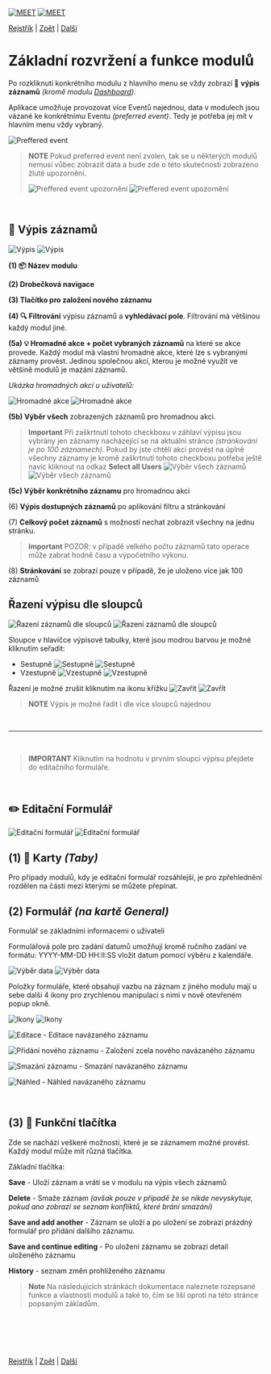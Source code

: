 [![MEET](../../_data/MEET_H_04.svg#gh-dark-mode-only "MEET")](../../README.md#gh-dark-mode-only)
[![MEET](../../_data/MEET_H_03.svg#gh-light-mode-only "MEET")](../../README.md#gh-light-mode-only)

[Rejstřík](../README.md) | [Zpět](0005.md) | [Další](0007.md)


# Základní rozvržení a funkce modulů
Po rozkliknutí konkrétního modulu z hlavního menu se vždy zobrazí 📄 **výpis záznamů** *(kromě modulu [Dashboard](0002.md))*.

Aplikace umožňuje provozovat více Eventů najednou, data v modulech jsou vázané ke konkrétnímu Eventu *(preferred event)*. Tedy je potřeba jej mít v hlavním menu vždy vybraný. 

![Preffered event](../../_data/screenshots/0014.png)

> **NOTE**
>Pokud preferred event není zvolen, tak se u některých modulů nemusí vůbec zobrazit data a bude zde o této skutečnosti zobrazeno žluté upozornění.
>
>![Preffered event upozornění](../../_data/screenshots/0015.png#gh-light-mode-only)
![Preffered event upozornění](../../_data/screenshots/dark/0015.png#gh-dark-mode-only)

<br />

## 📄 Výpis záznamů

![Výpis](../../_data/screenshots/0007.png#gh-light-mode-only)
![Výpis](../../_data/screenshots/dark/0007.png#gh-dark-mode-only)

**(1) 📦 Název modulu**

**(2) Drobečková navigace**

**(3) Tlačítko pro založení nového záznamu**

**(4) 🔍 Filtrování** výpisu záznamů a **vyhledávací pole**. 
Filtrování má většinou každý modul jiné.

**(5a) 💡  Hromadné akce + počet vybraných záznamů** na které se akce provede. Každý modul má vlastní hromadné akce, které lze s vybranými záznamy provést. Jedinou společnou akcí, kterou je možné využít ve většině modulů je mazání záznamů.

*Ukázka hromadných akcí u uživatelů:*

![Hromadné akce](../../_data/screenshots/0009.png#gh-light-mode-only)
![Hromadné akce](../../_data/screenshots/dark/0009.png#gh-dark-mode-only)


**(5b) Výběr všech** zobrazených záznamů pro hromadnou akci.
> **Important**
> Při zaškrtnutí tohoto checkboxu v záhlaví výpisu jsou vybrány jen záznamy nacházející se na aktuální stránce *(stránkování je po 100 záznamech)*. 
Pokud by jste chtěli akci provést na úplně všechny záznamy je kromě zaškrtnutí tohoto checkboxu potřeba ještě navíc kliknout na odkaz **Select all Users**
![Výběr všech záznamů](../../_data/screenshots/0008.png#gh-light-mode-only)
![Výběr všech záznamů](../../_data/screenshots/dark/0008.png#gh-dark-mode-only)

**(5c) Výběr konkrétního záznamu** pro hromadnou akci

(6) **Výpis dostupných záznamů** po aplikování filtru a stránkování

(7) **Celkový počet záznamů** s možností nechat zobrazit všechny na jednu stránku.
> **Important**
>POZOR: v případě velkého počtu záznamů tato operace může zabrat hodně času a výpočetního výkonu.

(8) **Stránkování** se zobrazí pouze v případě, že je uloženo více jak 100 záznamů

## Řazení výpisu dle sloupců
![Řazení záznamů dle sloupců](../../_data/screenshots/0020.png#gh-light-mode-only)
![Řazení záznamů dle sloupců](../../_data/screenshots/dark/0020.png#gh-dark-mode-only)

Sloupce v hlavičce výpisové tabulky, které jsou modrou barvou je možné kliknutím seřadit:
- Sestupně ![Sestupně](../../_data/19.svg#gh-light-mode-only) ![Sestupně](../../_data/dark/19.svg#gh-dark-mode-only)
- Vzestupně ![Vzestupně](../../_data/20.svg#gh-light-mode-only) ![Vzestupně](../../_data/dark/20.svg#gh-dark-mode-only) 

Řazení je možné zrušit kliknutím na ikonu křížku ![Zavřít](../../_data/21.svg#gh-light-mode-only) ![Zavřít](../../_data/dark/21.svg#gh-dark-mode-only) 

> **NOTE** 
> Výpis je možné řadit i dle více sloupců najednou

<br />

---
<br />

> **IMPORTANT** 
> Kliknutím na hodnotu v prvním sloupci výpisu přejdete do editačního formuláře.

<br />

## ✏️ Editační Formulář

![Editační formulář](../../_data/screenshots/0010.png#gh-light-mode-only)
![Editační formulář](../../_data/screenshots/dark/0010.png#gh-dark-mode-only)

## **(1) 🔖 Karty** *(Taby)*
Pro případy modulů, kdy je editační formulář rozsáhlejší, je pro zpřehlednění rozdělen na části mezi kterými se můžete přepínat.

## **(2) Formulář** *(na kartě General)*
Formulář se základními informacemi o uživateli

Formulářová pole pro zadání datumů umožňují kromě ručního zadání ve formátu: YYYY-MM-DD HH:II:SS vložit datum pomocí výběru z kalendáře. 

![Výběr data](../../_data/screenshots/0016.png#gh-light-mode-only)
![Výběr data](../../_data/screenshots/dark/0016.png#gh-dark-mode-only)


Položky formuláře, které obsahují vazbu na záznam z jiného modulu mají u sebe další 4 ikony pro zrychlenou manipulaci s nimi v nově otevřeném popup okně.

![Ikony](../../_data/screenshots/0017.png#gh-light-mode-only)
![Ikony](../../_data/screenshots/dark/0017.png#gh-dark-mode-only)


![Editace](../../_data/13.svg) - Editace navázaného záznamu

![Přidání nového záznamu](../../_data/14.svg) - Založení zcela nového navázaného záznamu

![Smazání záznamu](../../_data/15.svg) - Smazání navázaného záznamu

![Náhled](../../_data/16.svg) - Náhled navázaného záznamu

<br />


## **(3) 💎 Funkční tlačítka** 
Zde se nachází veškeré možnosti, které je se záznamem možné provést. Každý modul může mít různá tlačítka.

Základní tlačítka:

**Save** - Uloží záznam a vrátí se v modulu na výpis všech záznamů

**Delete** - Smaže záznam *(avšak pouze v případě že se nikde nevyskytuje, pokud ano zobrazí se seznam konfliktů, které brání smazání)*

**Save and add another** - Záznam se uloží a po uložení se zobrazí prázdný formulář pro přidání dalšího záznamu.

**Save and continue editing** - Po uložení záznamu se zobrazí detail uloženého záznamu

**History** - seznam změn prohlíženého záznamu

> **Note**
> Na následujících stránkách dokumentace naleznete rozepsané funkce a vlastnosti modulů a také to, čím se liší oproti na této stránce popsaným základům.

<br /><br />
---
[Rejstřík](../README.md) | [Zpět](0005.md) | [Další](0007.md)